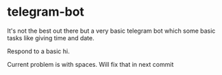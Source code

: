 # telegram-bot

It's not the best out there but a very basic telegram bot which some basic tasks like giving time and date.

Respond to a basic hi.

Current problem is with spaces. Will fix that in next commit
